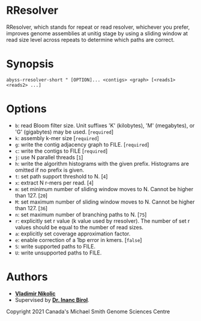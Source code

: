 RResolver
===================
RResolver, which stands for repeat or read resolver, whichever you prefer, improves genome assemblies at unitig stage by using a sliding window at read size level across repeats to determine which paths are correct.

Synopsis
===================
`abyss-rresolver-short " [OPTION]... <contigs> <graph> [<reads1> <reads2> ...]`

Options
===================
 * `b`: read Bloom filter size. Unit suffixes 'K' (kilobytes), 'M' (megabytes), or 'G' (gigabytes) may be used. [`required`]
 * `k`: assembly k-mer size [`required`]
 * `g`: write the contig adjacency graph to FILE. [`required`]
 * `c`: write the contigs to FILE [`required`]
 * `j`: use N parallel threads [`1`]
 * `h`: write the algorithm histograms with the given prefix. Histograms are omitted if no prefix is given.
 * `t`: set path support threshold to N. [`4`]
 * `x`: extract N r-mers per read. [`4`]
 * `m`: set minimum number of sliding window moves to N. Cannot be higher than 127. [`20`]
 * `M`: set maximum number of sliding window moves to N. Cannot be higher than 127. [`36`]
 * `n`: set maximum number of branching paths to N. [`75`]
 * `r`: explicitly set r value (k value used by rresolver). The number of set r values should be equal to the number of read sizes.
 * `a`: explicitly set coverage approximation factor.
 * `e`: enable correction of a 1bp error in kmers. [`false`]
 * `S`: write supported paths to FILE.
 * `U`: write unsupported paths to FILE.

Authors
===================
+ [**Vladimir Nikolic**](https://github.com/vlad0x00)
+ Supervised by [**Dr. Inanc Birol**](https://www.bcgsc.ca/people/inanc-birol).

Copyright 2021 Canada's Michael Smith Genome Sciences Centre